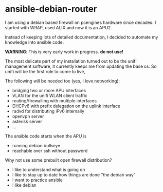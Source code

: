# ansible-debian-router
I am using a debian based firewall on pcengines hardware since 
decades. I started with WRAP, used ALIX and now it is an APU2.

Instead of keeping lots of detailed documentation, I decided
to automate my knowledge into ansible code.

**WARNING**: This is very early work in progress. **do not use!**

The most delicate part of my installation turned out to 
be the unifi management software, it currently keeps me 
from updating the base os. So unifi will be the first 
role to come to live, 

The following will be needed too (yes, I love networking):

* bridging two or more APU interfaces
* VLAN for the unifi WLAN client traffic
* routing/firewalling with multiple interfaces
* DHCPv6 with prefix delegation on the uplink interface
* radvd for distributing IPv6 internally
* openvpn server
* asterisk server
* ...

The ansible code starts when the APU is 
* running debian bullseye 
* reachable over ssh without password 

Why not use some prebuilt open firewall distribution?
* I like to understand what is going on
* I like to stay up to date how things are done "the debian way"
* I want to practice ansible
* I like debian


